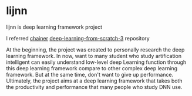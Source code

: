 # lijnn
lijnn is deep learning framework project

I referred [chainer](https://github.com/chainer/chainer) [deep-learning-from-scratch-3](https://github.com/oreilly-japan/deep-learning-from-scratch-3) repository

At the beginning, the project was created to personally research the deep learning framework.
In now, want to many student who study artification intelligent can easily understand low-level deep Learning function through this deep learning framework compare to other complex deep learning framework.
But at the same time, don't want to give up performance.
Ultimately, the project aims at a deep learning framework that takes both the productivity and performance that many people who study DNN use.
